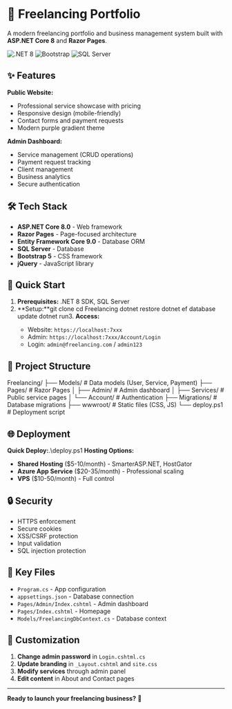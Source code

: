 # 💼 Freelancing Portfolio

A modern freelancing portfolio and business management system built with **ASP.NET Core 8** and **Razor Pages**.

![.NET 8](https://img.shields.io/badge/.NET-8.0-purple) ![Bootstrap](https://img.shields.io/badge/Bootstrap-5.0-purple) ![SQL Server](https://img.shields.io/badge/SQL%20Server-2019+-orange)

## ✨ Features

**Public Website:**
- Professional service showcase with pricing
- Responsive design (mobile-friendly)
- Contact forms and payment requests
- Modern purple gradient theme

**Admin Dashboard:**
- Service management (CRUD operations)
- Payment request tracking
- Client management
- Business analytics
- Secure authentication

## 🛠️ Tech Stack

- **ASP.NET Core 8.0** - Web framework
- **Razor Pages** - Page-focused architecture
- **Entity Framework Core 9.0** - Database ORM
- **SQL Server** - Database
- **Bootstrap 5** - CSS framework
- **jQuery** - JavaScript library

## 🚀 Quick Start

1. **Prerequisites:** .NET 8 SDK, SQL Server
2. **Setup:**git clone <repo-url>
cd Freelancing
dotnet restore
dotnet ef database update
   dotnet run3. **Access:**
   - Website: `https://localhost:7xxx`
   - Admin: `https://localhost:7xxx/Account/Login`
   - Login: `admin@freelancing.com` / `admin123`

## 📁 Project Structure
Freelancing/
├── Models/           # Data models (User, Service, Payment)
├── Pages/            # Razor Pages
│   ├── Admin/        # Admin dashboard
│   ├── Services/     # Public service pages
│   └── Account/      # Authentication
├── Migrations/       # Database migrations
├── wwwroot/         # Static files (CSS, JS)
└── deploy.ps1       # Deployment script
## 🌐 Deployment

**Quick Deploy:**.\deploy.ps1
**Hosting Options:**
- **Shared Hosting** ($5-10/month) - SmarterASP.NET, HostGator
- **Azure App Service** ($20-35/month) - Professional scaling
- **VPS** ($10-50/month) - Full control

## 🔒 Security

- HTTPS enforcement
- Secure cookies
- XSS/CSRF protection
- Input validation
- SQL injection protection

## 🎯 Key Files

- `Program.cs` - App configuration
- `appsettings.json` - Database connection
- `Pages/Admin/Index.cshtml` - Admin dashboard
- `Pages/Index.cshtml` - Homepage
- `Models/FreelancingDbContext.cs` - Database context

## 📝 Customization

1. **Change admin password** in `Login.cshtml.cs`
2. **Update branding** in `_Layout.cshtml` and `site.css`
3. **Modify services** through admin panel
4. **Edit content** in About and Contact pages

---

**Ready to launch your freelancing business?** 🚀
